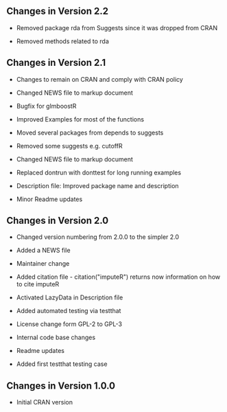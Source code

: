 ## Changes in Version 2.2

  * Removed package rda from Suggests since it was dropped from CRAN
  
  * Removed methods related to rda

## Changes in Version 2.1

  * Changes to remain on CRAN and comply with CRAN policy

  * Changed NEWS file to markup document
  
  * Bugfix for glmboostR
  
  * Improved Examples for most of the functions
  
  * Moved several packages from depends to suggests
  
  * Removed some suggests e.g. cutoffR
  
  * Changed NEWS file to markup document
  
  * Replaced dontrun with donttest for long running examples
  
  * Description file: Improved package name and description 
  
  * Minor Readme updates

## Changes in Version 2.0

  * Changed version numbering from 2.0.0 to the simpler 2.0

  * Added a NEWS file
  
  * Maintainer change
  
  * Added citation file - citation("imputeR") returns now information on how to cite imputeR
  
  * Activated LazyData in Description file
  
  * Added automated testing via testthat
  
  * License change form GPL-2 to GPL-3

  * Internal code base changes
  
  * Readme updates

  * Added first testthat testing case



## Changes in Version 1.0.0

  * Initial CRAN version
